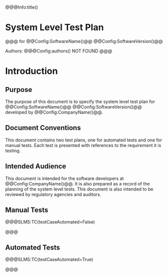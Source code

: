 ﻿@@@Info:title()
# System Level Test Plan
@@@
for
@@Config:SoftwareName()@@ @@Config:SoftwareVersion()@@  
  
Authors:
@@@Config:authors()
NOT FOUND
@@@

# Introduction
## Purpose
The purpose of this document is to specify the system level test plan for @@Config:SoftwareName()@@ @@Config:SoftwareVersion()@@ developed by @@Config:CompanyName()@@. 

## Document Conventions
This document contains two test plans, one for automated tests and one for manual tests. Each test is presented with references to the requirement it is testing.  
## Intended Audience
This document is intended for the software developers at @@Config:CompanyName()@@. It is also prepared as a record of the planning of the system level tests. This document is also intended to be reviewed by regulatory agencies and auditors.

## Manual Tests
@@@SLMS:TC(testCaseAutomated=False)

@@@

## Automated Tests
@@@SLMS:TC(testCaseAutomated=True)

@@@